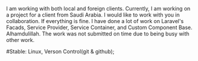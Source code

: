I am working with both local and foreign clients. Currently, I am working on a project for a client from Saudi Arabia. I would like to work with you in collaboration. If everything is fine. I have done a lot of work on Laravel's Facads, Service Provider, Service Container, and Custom Component Base. Alhamdulillah. The work was not submitted on time due to being busy with other work.

#Stable: Linux, Verson Control(git & github);